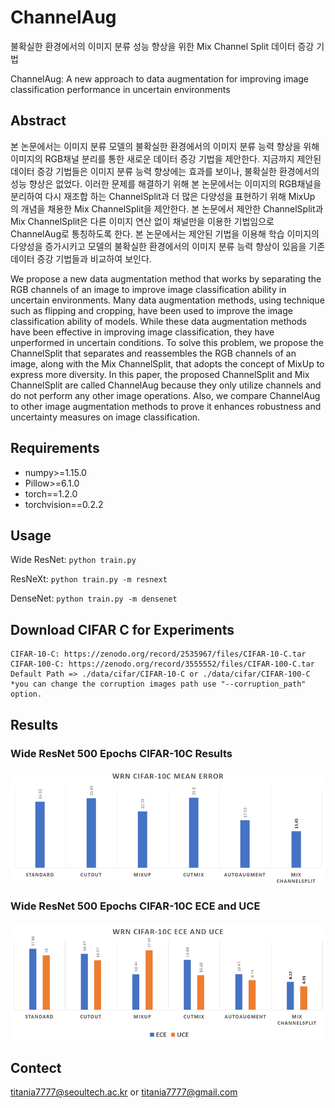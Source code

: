 # ChannelAug
불확실한 환경에서의 이미지 분류 성능 향상을 위한 Mix Channel Split 데이터 증강 기법

ChannelAug: A new approach to data augmentation for improving image classification performance in uncertain environments

## Abstract
본 논문에서는 이미지 분류 모델의 불확실한 환경에서의 이미지 분류 능력 향상을 위해 이미지의 RGB채널 분리를 통한 새로운 데이터 증강 기법을 제안한다. 지금까지 제안된 데이터 증강 기법들은 이미지 분류 능력 향상에는 효과를 보이나, 불확실한 환경에서의 성능 향상은 없었다. 이러한 문제를 해결하기 위해 본 논문에서는 이미지의 RGB채널을 분리하여 다시 재조합 하는 ChannelSplit과 더 많은 다양성을 표현하기 위해 MixUp 의 개념을 채용한 Mix ChannelSplit을 제안한다. 본 논문에서 제안한 ChannelSplit과 Mix ChannelSplit은 다른 이미지 연산 없이 채널만을 이용한 기법임으로 ChannelAug로 통칭하도록 한다. 본 논문에서는 제안된 기법을 이용해 학습 이미지의 다양성을 증가시키고 모델의 불확실한 환경에서의 이미지 분류 능력 향상이 있음을 기존 데이터 증강 기법들과 비교하여 보인다.

We propose a new data augmentation method that works by separating the RGB channels of an image to improve image classification ability in uncertain environments. Many data augmentation methods, using technique such as flipping and cropping, have been used to improve the image classification ability of models. While these data augmentation methods have been effective in improving image classification, they have unperformed in uncertain conditions. To solve this problem, we propose the ChannelSplit that separates and reassembles the RGB channels of an image, along with the Mix ChannelSplit, that adopts the concept of MixUp to express more diversity. In this paper, the proposed ChannelSplit and Mix ChannelSplit are called ChannelAug because they only utilize channels and do not perform any other image operations. Also, we compare ChannelAug to other image augmentation methods to prove it enhances robustness and uncertainty measures on image classification.

## Requirements

*   numpy>=1.15.0
*   Pillow>=6.1.0
*   torch==1.2.0
*   torchvision==0.2.2

## Usage

Wide ResNet: `python train.py`

ResNeXt: `python train.py -m resnext`

DenseNet: `python train.py -m densenet`

## Download CIFAR C for Experiments

    CIFAR-10-C: https://zenodo.org/record/2535967/files/CIFAR-10-C.tar
    CIFAR-100-C: https://zenodo.org/record/3555552/files/CIFAR-100-C.tar
    Default Path => ./data/cifar/CIFAR-10-C or ./data/cifar/CIFAR-100-C
    *you can change the corruption images path use "--corruption_path" option.

## Results

### Wide ResNet 500 Epochs CIFAR-10C Results
<img align="center" src="figures/CIFAR-10Cmeans.PNG" width="750">

### Wide ResNet 500 Epochs CIFAR-10C ECE and UCE
<img align="center" src="figures/CIFAR-10CCalibration.PNG" width="750">

## Contect

titania7777@seoultech.ac.kr or titania7777@gmail.com